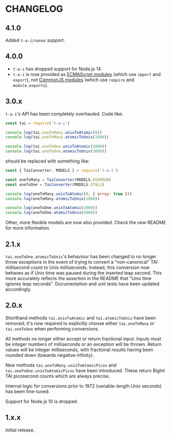 # CHANGELOG

## 4.1.0

Added `t-a-i/nanos` support.

## 4.0.0

* `t-a-i` has dropped support for Node.js 14.
* `t-a-i` is now provided as [ECMAScript modules](https://nodejs.org/docs/latest/api/esm.html) (which use `import` and `export`), not [CommonJS modules](https://nodejs.org/docs/latest/api/modules.html) (which use `require` and `module.exports`).

## 3.0.x

`t-a-i`'s API has been completely overhauled. Code like:

```js
const tai = require('t-a-i')

console.log(tai.oneToMany.unixToAtomic(0))
console.log(tai.oneToMany.atomicToUnix(1000))

console.log(tai.oneToOne.unixToAtomic(2000))
console.log(tai.oneToOne.atomicToUnix(3000))
```

should be replaced with something like:

```js
const { TaiConverter, MODELS } = require('t-a-i')

const oneToMany = TaiConverter(MODELS.OVERRUN)
const oneToOne = TaiConverter(MODELS.STALL)

console.log(oneToMany.unixToAtomic(0, { array: true }))
console.log(oneToMany.atomicToUnix(1000))

console.log(oneToOne.unixToAtomic(2000))
console.log(oneToOne.atomicToUnix(3000))
```

Other, more flexible models are now also provided. Check the new README for more information.

## 2.1.x

`tai.oneToOne.atomicToUnix`'s behaviour has been changed to no longer throw exceptions in the event of trying to convert a "non-canonical" TAI millisecond count to Unix milliseconds. Instead, this conversion now behaves as if Unix time was paused during the inserted leap second. This more accurately reflects the assertion in the README that "Unix time ignores leap seconds". Documentation and unit tests have been updated accordingly.

## 2.0.x

Shorthand methods `tai.unixToAtomic` and `tai.atomicToUnix` have been removed; it's now required to explicitly choose either `tai.oneToMany` or `tai.oneToOne` when performing conversions.

All methods no longer either accept or return fractional input. Inputs must be integer numbers of milliseconds or an exception will be thrown. Return values will be integer milliseconds, with fractional results having been rounded down (towards negative infinity).

New methods `tai.oneToMany.unixToAtomicPicos` and `tai.oneToOne.unixToAtomicPicos` have been introduced. These return BigInt TAI picosecond counts which are always precise.

Internal logic for conversions prior to 1972 (variable-length Unix seconds) has been fine-tuned.

Support for Node.js 10 is dropped.

## 1.x.x

Initial release.
